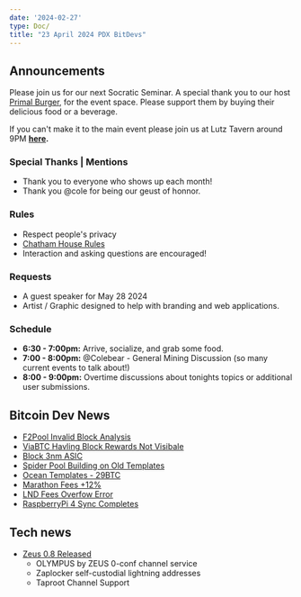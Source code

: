 ```yaml
---
date: '2024-02-27'
type: Doc/
title: "23 April 2024 PDX BitDevs"
---
```


## Announcements

Please join us for our next Socratic Seminar. A special thank you to our host <a href="https://dicksprimalburger.com/" data-no-summary>Primal Burger</a>, for the event space. Please support them by buying their delicious food or a beverage.

If you can't make it to the main event please join us at Lutz Tavern around 9PM **<a href="https://www.lutztavern.com/" data-no-summary>here</a>.**

### Special Thanks | Mentions
- Thank you to everyone who shows up each month!
- Thank you @cole for being our geust of honnor.

### Rules
- Respect people's privacy
- [Chatham House Rules](https://www.chathamhouse.org/about-us/chatham-house-rule)
- Interaction and asking questions are encouraged!

### Requests
- A guest speaker for May 28 2024
- Artist / Graphic designed to help with branding and web applications.

### Schedule
- **6:30 - 7:00pm:** Arrive, socialize, and grab some food.
- **7:00 - 8:00pm:** @Colebear - General Mining Discussion  (so many current events to talk about!)
- **8:00 - 9:00pm:** Overtime discussions about tonights topics or additional user submissions.

## Bitcoin Dev News
- [F2Pool Invalid Block Analysis](https://b10c.me/observations/11-invalid-blocks-783426-and-784121/)
- [ViaBTC Havling Block Rewards Not Visibale](https://twitter.com/Raybontwo/status/1781543445737419040)
- [Block 3nm ASIC](https://twitter.com/moneyball/status/1782808288314433995)
- [Spider Pool Building on Old Templates](https://twitter.com/0xB10C/status/1781477794762965193)
- [Ocean Templates - 29BTC](https://twitter.com/achow101/status/1781477641280684382)
- [Marathon Fees +12%](https://twitter.com/theMiningPod/status/1778822943390183855)
- [LND Fees Overfow Error](https://github.com/lightningnetwork/lnd/issues/8571)
- [RaspberryPi 4 Sync Completes](https://twitter.com/PortlandHODL/status/1775331303950615017)

## Tech news
- [Zeus 0.8 Released](https://github.com/ZeusLN/zeus/releases/tag/v0.8.0)
    - OLYMPUS by ZEUS 0-conf channel service
    - Zaplocker self-custodial lightning addresses
    - Taproot Channel Support
